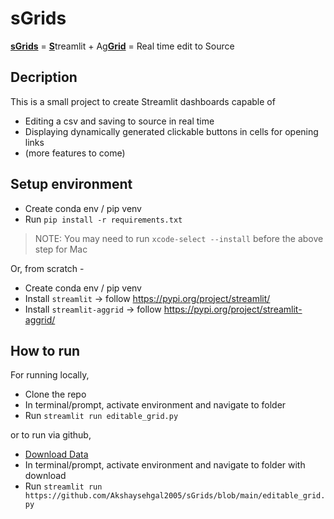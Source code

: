 # sGrids

<ins>**sGrids**</ins> = <ins>**S**</ins>treamlit + Ag<ins>**Grid**</ins> = Real time edit to Source 

## Decription

This is a small project to create Streamlit dashboards capable of 
- Editing a csv and saving to source in real time
- Displaying dynamically generated clickable buttons in cells for opening links
- (more features to come)

## Setup environment

- Create conda env / pip venv
- Run `pip install -r requirements.txt`
> NOTE: You may need to run `xcode-select --install` before the above step for Mac

Or, from scratch - 

- Create conda env / pip venv
- Install `streamlit` -> follow https://pypi.org/project/streamlit/
- Install `streamlit-aggrid` -> follow https://pypi.org/project/streamlit-aggrid/

## How to run 

For running locally, 

- Clone the repo
- In terminal/prompt, activate environment and navigate to folder
- Run `streamlit run editable_grid.py`

or to run via github, 

- [Download Data](https://github.com/Akshaysehgal2005/sGrids/blob/main/data.csv)
- In terminal/prompt, activate environment and navigate to folder with download
- Run `streamlit run https://github.com/Akshaysehgal2005/sGrids/blob/main/editable_grid.py`

